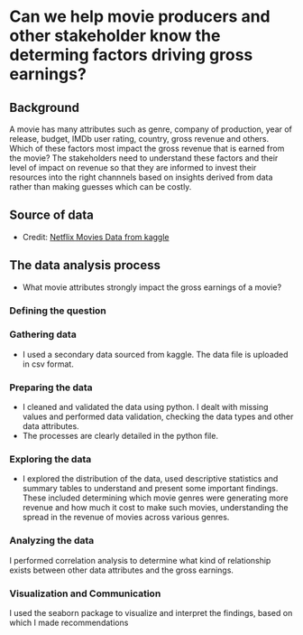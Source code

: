 # Can we help movie producers and other stakeholder know the determing factors driving gross earnings?
## Background
A movie has many attributes such as genre, company of production, year of release, budget, IMDb user rating, country, gross revenue and others. Which of these
factors most impact the gross revenue that is earned from the movie? The stakeholders need to understand these factors and their level of impact on revenue so 
that they are informed to invest their resources into the right channnels based on insights derived from data rather than making guesses which can be costly.

## Source of data
- Credit: [Netflix Movies Data from kaggle](https://www.kaggle.com/datasets/danielgrijalvas/movies)

## The data analysis process
- What movie attributes strongly impact the gross earnings of a movie?
### Defining the question
### Gathering data
- I used a secondary data sourced from kaggle. The data file is uploaded in csv format.
### Preparing the data
- I cleaned and validated the data using python. I dealt with missing values and performed data validation, checking the data types and other data attributes.
- The processes are clearly detailed in the python file.
### Exploring the data
- I explored the distribution of the data, used descriptive statistics and summary tables to understand and present some important findings. These included determining
which movie genres were generating more revenue and how much it cost to make such movies, understanding the spread in the revenue of movies across various genres.
### Analyzing the data
I performed correlation analysis to determine what kind of relationship exists between other data attributes and the gross earnings. 
### Visualization and Communication
I used the seaborn package to visualize and interpret the findings, based on which I made recommendations
